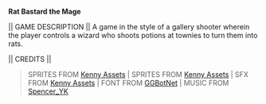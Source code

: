 **Rat Bastard the Mage**

|| GAME DESCRIPTION ||
A game in the style of a gallery shooter wherein the player controls a wizard who shoots potions at townies to turn them into rats.

|| CREDITS ||
> SPRITES FROM [Kenny Assets](https://kenney.nl/assets/tiny-dungeon) | 
> SPRITES FROM [Kenny Assets](https://kenney.nl/assets/tiny-battle) | 
> SFX FROM [Kenny Assets](https://kenney.nl/assets/music-jingles) | 
> FONT FROM [GGBotNet](https://www.fontspace.com/public-pixel-font-f72305) | 
> MUSIC FROM [Spencer_YK](https://pixabay.com/music/video-games-little-slimex27s-adventure-151007/)
